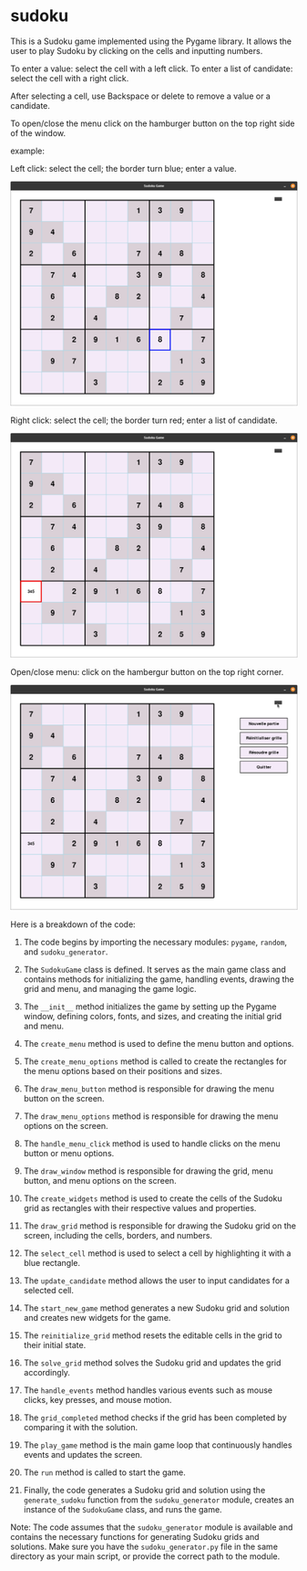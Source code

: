 # sudoku

This is a Sudoku game implemented using the Pygame library. It allows the user to play Sudoku by clicking on the cells and inputting numbers. 



To enter a value: select the cell with a left click.
To enter a list of candidate: select the cell with a right click.

After selecting a cell, use Backspace or delete to remove a value or a candidate.

To open/close the menu click on the hamburger button on the top right side of the window.

example:

Left click: select the cell; the border turn blue; enter a value.

![Screenshot](screenshot/left_click_value.png)

Right click: select the cell; the border turn red; enter a list of candidate.

![Screenshot](screenshot/right_click_candidate.png)

Open/close menu: click on the hambergur button on the top right corner.

![Screenshot](screenshot/ouverture_menu.png)

Here is a breakdown of the code:


1. The code begins by importing the necessary modules: `pygame`, `random`, and `sudoku_generator`.

2. The `SudokuGame` class is defined. It serves as the main game class and contains methods for initializing the game, handling events, drawing the grid and menu, and managing the game logic.

3. The `__init__` method initializes the game by setting up the Pygame window, defining colors, fonts, and sizes, and creating the initial grid and menu.

4. The `create_menu` method is used to define the menu button and options.

5. The `create_menu_options` method is called to create the rectangles for the menu options based on their positions and sizes.

6. The `draw_menu_button` method is responsible for drawing the menu button on the screen.

7. The `draw_menu_options` method is responsible for drawing the menu options on the screen.

8. The `handle_menu_click` method is used to handle clicks on the menu button or menu options.

9. The `draw_window` method is responsible for drawing the grid, menu button, and menu options on the screen.

10. The `create_widgets` method is used to create the cells of the Sudoku grid as rectangles with their respective values and properties.

11. The `draw_grid` method is responsible for drawing the Sudoku grid on the screen, including the cells, borders, and numbers.

12. The `select_cell` method is used to select a cell by highlighting it with a blue rectangle.

13. The `update_candidate` method allows the user to input candidates for a selected cell.

14. The `start_new_game` method generates a new Sudoku grid and solution and creates new widgets for the game.

15. The `reinitialize_grid` method resets the editable cells in the grid to their initial state.

16. The `solve_grid` method solves the Sudoku grid and updates the grid accordingly.

17. The `handle_events` method handles various events such as mouse clicks, key presses, and mouse motion.

18. The `grid_completed` method checks if the grid has been completed by comparing it with the solution.

19. The `play_game` method is the main game loop that continuously handles events and updates the screen.

20. The `run` method is called to start the game.

21. Finally, the code generates a Sudoku grid and solution using the `generate_sudoku` function from the `sudoku_generator` module, creates an instance of the `SudokuGame` class, and runs the game.

Note: The code assumes that the `sudoku_generator` module is available and contains the necessary functions for generating Sudoku grids and solutions. Make sure you have the `sudoku_generator.py` file in the same directory as your main script, or provide the correct path to the module.


